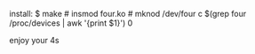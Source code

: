 install:
    $ make
    # insmod four.ko
    # mknod /dev/four c $(grep four /proc/devices | awk '{print $1}') 0

enjoy your 4s
